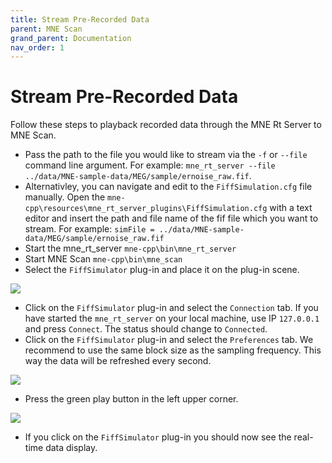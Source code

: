 ```yaml
---
title: Stream Pre-Recorded Data
parent: MNE Scan
grand_parent: Documentation
nav_order: 1
---
```

# Stream Pre-Recorded Data

Follow these steps to playback recorded data through the MNE Rt Server to MNE Scan.

* Pass the path to the file you would like to stream via the `-f` or `--file` command line argument. For example: `mne_rt_server --file ../data/MNE-sample-data/MEG/sample/ernoise_raw.fif`. 
* Alternativley, you can navigate and edit to the `FiffSimulation.cfg` file manually. Open the `mne-cpp\resources\mne_rt_server_plugins\FiffSimulation.cfg` with a text editor and insert the path and file name of the fif file which you want to stream. For example: `simFile = ../data/MNE-sample-data/MEG/sample/ernoise_raw.fif`
* Start the mne_rt_server `mne-cpp\bin\mne_rt_server`
* Start MNE Scan `mne-cpp\bin\mne_scan`
* Select the `FiffSimulator` plug-in and place it on the plug-in scene. 

![](../../images/mne_scan_fiffsimulator.png)

* Click on the `FiffSimulator` plug-in and select the `Connection` tab. If you have started the `mne_rt_server` on your local machine, use IP `127.0.0.1` and press `Connect`. The status should change to `Connected`.
* Click on the `FiffSimulator` plug-in and select the `Preferences` tab. We recommend to use the same block size as the sampling frequency. This way the data will be refreshed every second. 

![](../../images/mne_scan_fiffsimulator_size.png)

* Press the green play button in the left upper corner.

![](../../images/mne_scan_play_btn.png)

* If you click on the `FiffSimulator` plug-in you should now see the real-time data display.